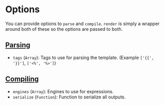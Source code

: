# Options
You can provide options to `parse` and `compile`.  `render` is simply a wrapper around both of these so the options are passed to both.

## [Parsing](docs/API.md#parse)
 - `tags` (`Array`): Tags to use for parsing the template.  (Example `['{{', '}}']`, `['<%', '%>']`)

## [Compiling](docs/API.md#compile)
 - `engines` (`Array`): Engines to use for expressions.
 - `serialize` (`Function`): Function to serialize all outputs.

